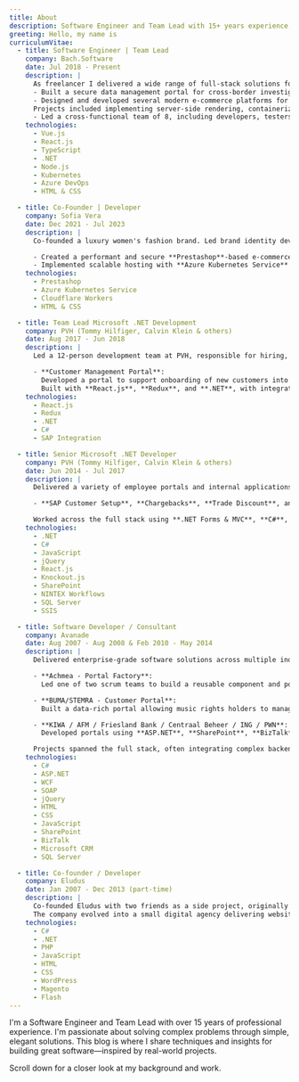 ```yaml
---
title: About
description: Software Engineer and Team Lead with 15+ years experience, sharing practical insights and techniques for building great software from real-world projects.
greeting: Hello, my name is
curriculumVitae:
  - title: Software Engineer | Team Lead
    company: Bach.Software
    date: Jul 2018 - Present
    description: |
      As freelancer I delivered a wide range of full-stack solutions for both public and private sector clients, with a strong focus on scalable, secure and maintainable architectures. Highlights include:
      - Built a secure data management portal for cross-border investigations, using **Kubernetes**, Vue 3, .NET 8, and Azure DevOps, for a large European Institution.
      - Designed and developed several modern e-commerce platforms for B2C and B2B clients, using **Vue.js**, **React**, **Node.js**, and **Salesforce**. 
      Projects included implementing server-side rendering, containerized deployments, and CI/CD on **Azure**. 
      - Led a cross-functional team of 8, including developers, testers and UX specialist, to deliver a full-featured webshop and customer portal tailored for business users.
    technologies:
      - Vue.js
      - React.js
      - TypeScript
      - .NET
      - Node.js
      - Kubernetes
      - Azure DevOps
      - HTML & CSS

  - title: Co-Founder | Developer
    company: Sofia Vera
    date: Dec 2021 - Jul 2023
    description: |
      Co-founded a luxury women's fashion brand. Led brand identity development, e-commerce implementation, and online marketing strategy. Built and maintained the website and infrastructure. Key contributions:

      - Created a performant and secure **Prestashop**-based e-commerce site.
      - Implemented scalable hosting with **Azure Kubernetes Service** and **Cloudflare Workers**.
    technologies:
      - Prestashop
      - Azure Kubernetes Service
      - Cloudflare Workers
      - HTML & CSS

  - title: Team Lead Microsoft .NET Development
    company: PVH (Tommy Hilfiger, Calvin Klein & others)
    date: Aug 2017 - Jun 2018
    description: |
      Led a 12-person development team at PVH, responsible for hiring, performance management, and aligning individual growth with business goals. Key project:

      - **Customer Management Portal**:  
        Developed a portal to support onboarding of new customers into SAP, handling tasks like credit checks and insurance requests. 
        Built with **React.js**, **Redux**, and **.NET**, with integrations to SAP.
    technologies:
      - React.js
      - Redux
      - .NET
      - C#
      - SAP Integration

  - title: Senior Microsoft .NET Developer
    company: PVH (Tommy Hilfiger, Calvin Klein & others)
    date: Jun 2014 - Jul 2017
    description: |
      Delivered a variety of employee portals and internal applications within the Microsoft Development team, including:

      - **SAP Customer Setup**, **Chargebacks**, **Trade Discount**, and **Store Master Data** management portals.

      Worked across the full stack using **.NET Forms & MVC**, **C#**, **JavaScript** (with **jQuery**, **React.js**, **Knockout.js**), and **SharePoint**. Built workflows with **NINTEX**, and handled data flows with **SQL Server** and **SQL Server Integration Services (SSIS)**.
    technologies:
      - .NET
      - C#
      - JavaScript
      - jQuery
      - React.js
      - Knockout.js
      - SharePoint
      - NINTEX Workflows
      - SQL Server
      - SSIS

  - title: Software Developer / Consultant
    company: Avanade
    date: Aug 2007 - Aug 2008 & Feb 2010 - May 2014
    description: |
      Delivered enterprise-grade software solutions across multiple industries, including insurance, banking, music licensing, and government. Key projects included:

      - **Achmea - Portal Factory**:  
        Led one of two scrum teams to build a reusable component and portal factory to streamline development of customer portals across multiple insurance brands. Acted as **Team Lead** and **Solution Architect**, designing and implementing components using **C#**, **.NET**, and **WCF** integrated via SOAP services.

      - **BUMA/STEMRA - Customer Portal**:  
        Built a data-rich portal allowing music rights holders to manage licenses and usage information. Used **ASP.NET Ajax**, **jQuery**, and **WCF** to integrate with ERP and data warehouse systems.

      - **KIWA / AFM / Friesland Bank / Centraal Beheer / ING / PWN**:  
        Developed portals using **ASP.NET**, **SharePoint**, **BizTalk**, **WCF**, **CRM**, and front-end tech (HTML, CSS, JavaScript/jQuery) to automate product ordering and customer workflows.

      Projects spanned the full stack, often integrating complex backend systems with responsive, user-focused front ends.
    technologies:
      - C#
      - ASP.NET
      - WCF
      - SOAP
      - jQuery
      - HTML
      - CSS
      - JavaScript
      - SharePoint
      - BizTalk
      - Microsoft CRM
      - SQL Server

  - title: Co-founder / Developer
    company: Eludus
    date: Jan 2007 - Dec 2013 (part-time)
    description: |
      Co-founded Eludus with two friends as a side project, originally intended to build a tournament platform. 
      The company evolved into a small digital agency delivering websites, webshops, and custom backend systems for SMEs.
    technologies:
      - C#
      - .NET
      - PHP
      - JavaScript
      - HTML
      - CSS
      - WordPress
      - Magento
      - Flash
---
```


I'm a Software Engineer and Team Lead with over 15 years of professional experience.
I'm passionate about solving complex problems through simple, elegant solutions.
This blog is where I share techniques and insights for building great software—inspired by real-world projects.

<!--more-->

Scroll down for a closer look at my background and work.
